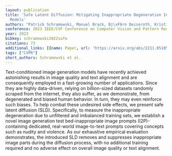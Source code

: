 ```yaml
---
layout: publication
title: 'Safe Latent Diffusion: Mitigating Inappropriate Degeneration In Diffusion
  Models'
authors: "Patrick Schramowski, Manuel Brack, Bj\xF6rn Deiseroth, Kristian Kersting"
conference: 2023 IEEE/CVF Conference on Computer Vision and Pattern Recognition (CVPR)
year: 2023
bibkey: schramowski2022safe
citations: 73
additional_links: [{name: Paper, url: 'https://arxiv.org/abs/2211.05105'}]
tags: ["CVPR"]
short_authors: Schramowski et al.
---
```

Text-conditioned image generation models have recently achieved astonishing
results in image quality and text alignment and are consequently employed in a
fast-growing number of applications. Since they are highly data-driven, relying
on billion-sized datasets randomly scraped from the internet, they also suffer,
as we demonstrate, from degenerated and biased human behavior. In turn, they
may even reinforce such biases. To help combat these undesired side effects, we
present safe latent diffusion (SLD). Specifically, to measure the inappropriate
degeneration due to unfiltered and imbalanced training sets, we establish a
novel image generation test bed-inappropriate image prompts (I2P)-containing
dedicated, real-world image-to-text prompts covering concepts such as nudity
and violence. As our exhaustive empirical evaluation demonstrates, the
introduced SLD removes and suppresses inappropriate image parts during the
diffusion process, with no additional training required and no adverse effect
on overall image quality or text alignment.